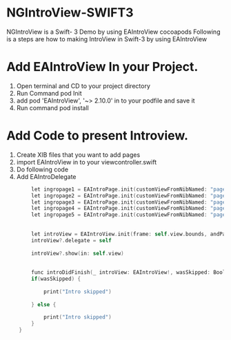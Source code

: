 # NGIntroView-SWIFT3
NGIntroView is a Swift- 3 Demo by using EAIntroView cocoapods Following is a steps are how to making IntroView in Swift-3 by using EAIntroView


# Add EAIntroView In your Project.

1. Open terminal and CD to your project directory
2. Run Command pod Init
3. add pod 'EAIntroView', '~> 2.10.0' in to your podfile and save it
4. Run command pod install

# Add Code to present Introview.

1. Create XIB files that you want to add pages
2. import EAIntroView in to your viewcontroller.swift
3. Do following code
4. Add EAIntroDelegate
```objective-c
        let ingropage1 = EAIntroPage.init(customViewFromNibNamed: "page1")
        let ingropage2 = EAIntroPage.init(customViewFromNibNamed: "page2")
        let ingropage3 = EAIntroPage.init(customViewFromNibNamed: "page3")
        let ingropage4 = EAIntroPage.init(customViewFromNibNamed: "page4")
        let ingropage5 = EAIntroPage.init(customViewFromNibNamed: "page5")
        
       
        let introView = EAIntroView.init(frame: self.view.bounds, andPages: [ingropage1!,ingropage2!,ingropage3!,ingropage4!,ingropage5!])
        introView?.delegate = self
        
        introView?.show(in: self.view)
        
        
        func introDidFinish(_ introView: EAIntroView!, wasSkipped: Bool) {
        if(wasSkipped) {
            
            print("Intro skipped")
    
        } else {
            
            print("Intro skipped")
        }
    }
```
